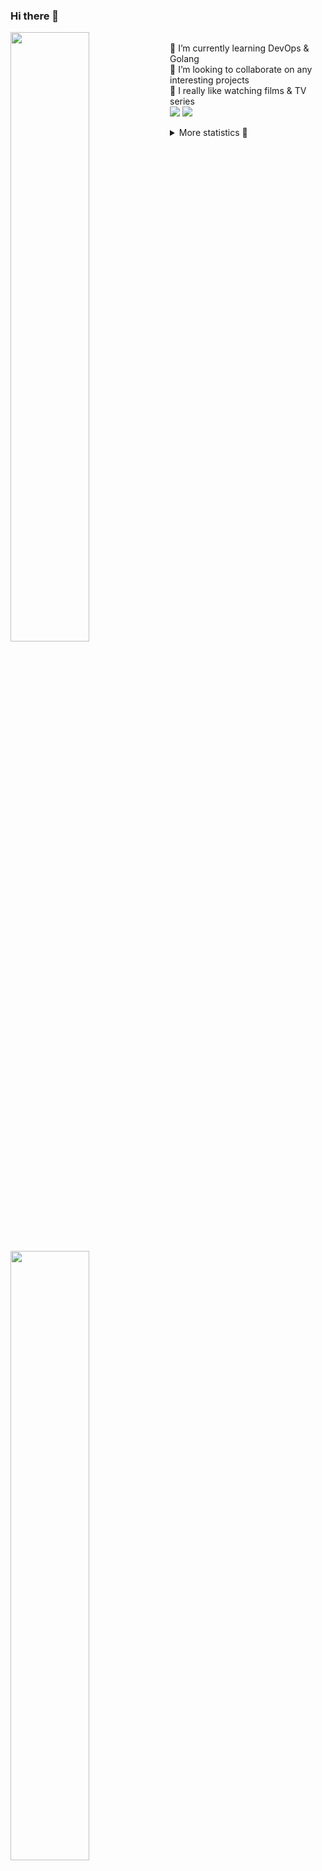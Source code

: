 ### Hi there 👋


[<img align="left" width="50%" src="https://github-readme-stats.vercel.app/api?username=rufusnufus&hide=issues&show_icons=true&count_private=true&theme=transparent&title_color=FF6F40&text_color=FBF9F8&icon_color=F48242&hide_border=true&hide_title=true#gh-dark-mode-only">](https://metrics.lecoq.io/rufusnufus#gh-dark-mode-only)
[<img align="left" width="50%" src="https://github-readme-stats.vercel.app/api?username=rufusnufus&hide=issues&show_icons=true&count_private=true&theme=transparent&title_color=FF6533&text_color=4D4644&icon_color=FF8038&hide_border=true&hide_title=true#gh-light-mode-only">](https://metrics.lecoq.io/rufusnufus#gh-light-mode-only)

<p>
  <br>
  🌱 I’m currently learning DevOps & Golang</br>
  👯 I’m looking to collaborate on any interesting projects</br>
  🎥 I really like watching films & TV series</br>
  <a href="https://linkedin.com/in/rufusnufus"><img src="https://img.shields.io/badge/linkedin-0077B5.svg?style=for-the-badge&logo=linkedin&logoColor=white"/></a>
  <a href="https://t.me/rufusnufus"><img src="https://img.shields.io/badge/-telegram-black?style=for-the-badge&color=blue&logo=telegram"/></a>
</p>

<p text-align="left">
<details>
  <summary>More statistics 👀</summary><br/>

<!--START_SECTION:waka-->
![Code Time](http://img.shields.io/badge/Code%20Time-277%20hrs%2020%20mins-blue)

![Profile Views](http://img.shields.io/badge/Profile%20Views-0-blue)

**I'm an Early 🐤** 

```text
🌞 Morning                4250 commits        ██████░░░░░░░░░░░░░░░░░░░   22.43 % 
🌆 Daytime                10594 commits       ██████████████░░░░░░░░░░░   55.92 % 
🌃 Evening                3505 commits        █████░░░░░░░░░░░░░░░░░░░░   18.50 % 
🌙 Night                  596 commits         █░░░░░░░░░░░░░░░░░░░░░░░░   03.15 % 
```
📅 **I'm Most Productive on Wednesday** 

```text
Monday                   3739 commits        █████░░░░░░░░░░░░░░░░░░░░   19.74 % 
Tuesday                  3532 commits        █████░░░░░░░░░░░░░░░░░░░░   18.64 % 
Wednesday                3873 commits        █████░░░░░░░░░░░░░░░░░░░░   20.44 % 
Thursday                 3085 commits        ████░░░░░░░░░░░░░░░░░░░░░   16.28 % 
Friday                   3344 commits        ████░░░░░░░░░░░░░░░░░░░░░   17.65 % 
Saturday                 525 commits         █░░░░░░░░░░░░░░░░░░░░░░░░   02.77 % 
Sunday                   847 commits         █░░░░░░░░░░░░░░░░░░░░░░░░   04.47 % 
```


📊 **This Week I Spent My Time On** 

```text
💬 Programming Languages: 
Terraform                5 hrs 30 mins       ██████████░░░░░░░░░░░░░░░   38.98 % 
HCL                      3 hrs 10 mins       ██████░░░░░░░░░░░░░░░░░░░   22.45 % 
Other                    2 hrs 39 mins       █████░░░░░░░░░░░░░░░░░░░░   18.86 % 
YAML                     1 hr 23 mins        ██░░░░░░░░░░░░░░░░░░░░░░░   09.88 % 
Bash                     51 mins             ██░░░░░░░░░░░░░░░░░░░░░░░   06.04 % 

🔥 Editors: 
VS Code                  12 hrs 51 mins      ███████████████████████░░   91.06 % 
iTerm2                   1 hr 15 mins        ██░░░░░░░░░░░░░░░░░░░░░░░   08.94 % 
```

**I Mostly Code in Java** 

```text
Python                   21 repos            ███░░░░░░░░░░░░░░░░░░░░░░   12.21 % 
Smarty                   17 repos            ██░░░░░░░░░░░░░░░░░░░░░░░   09.88 % 
HCL                      6 repos             █░░░░░░░░░░░░░░░░░░░░░░░░   03.49 % 
HTML                     5 repos             █░░░░░░░░░░░░░░░░░░░░░░░░   02.91 % 
Mustache                 4 repos             █░░░░░░░░░░░░░░░░░░░░░░░░   02.33 % 
```




 Last Updated on 09/05/2023 01:01:07 UTC
<!--END_SECTION:waka-->

</details>
</p>
